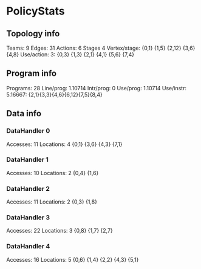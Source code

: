 # PolicyStats
## Topology info
Teams:		9
Edges:		31
Actions:	6
Stages		4
Vertex/stage:	{0,1} {1,5} {2,12} {3,6} {4,8} 
Use/action:	3: {0,3} {1,3} {2,1} {4,1} {5,6} {7,4} 

## Program info
Programs:	28
Line/prog:	1.10714
Intr/prog:	0
Use/prog:	1.10714
Use/instr:	5.16667: {2,1}{3,3}{4,6}{6,12}{7,5}{8,4}

## Data info

### DataHandler 0
Accesses:	11
Locations:	4
{0,1} {3,6} {4,3} {7,1} 

### DataHandler 1
Accesses:	10
Locations:	2
{0,4} {1,6} 

### DataHandler 2
Accesses:	11
Locations:	2
{0,3} {1,8} 

### DataHandler 3
Accesses:	22
Locations:	3
{0,8} {1,7} {2,7} 

### DataHandler 4
Accesses:	16
Locations:	5
{0,6} {1,4} {2,2} {4,3} {5,1} 